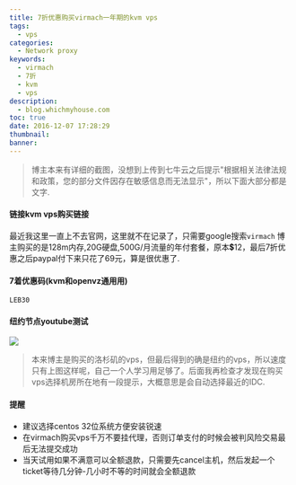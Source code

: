 ```yaml
---
title: 7折优惠购买virmach一年期的kvm vps
tags:
  - vps
categories:
  - Network proxy
keywords:
  - virmach
  - 7折
  - kvm
  - vps
description:
  - blog.whichmyhouse.com
toc: true
date: 2016-12-07 17:28:29
thumbnail:
banner:
---
```

>博主本来有详细的截图，没想到上传到七牛云之后提示"根据相关法律法规和政策，您的部分文件因存在敏感信息而无法显示"，所以下面大部分都是文字.

#### 链接kvm vps购买链接
最近我这里一直上不去官网，这里就不在记录了，只需要google搜索`virmach`
博主购买的是128m内存,20G硬盘,500G/月流量的年付套餐，原本💲12，最后7折优惠之后paypal付下来只花了69元，算是很优惠了.

#### 7着优惠码(kvm和openvz通用用)
```
LEB30
```
<!-- more -->
#### 纽约节点youtube测试
![](http://7xtlfa.com1.z0.glb.clouddn.com/static/images/virmach%E7%BA%BD%E7%BA%A6%E6%B5%8B%E9%80%9F.JPG)
>本来博主是购买的洛杉矶的vps，但最后得到的确是纽约的vps，所以速度只有上图这样呢，自己一个人学习用足够了。后面我再检查才发现在购买vps选择机房所在地有一段提示，大概意思是会自动选择最近的IDC.

#### 提醒
* 建议选择centos 32位系统方便安装锐速
* 在virmach购买vps千万不要挂代理，否则订单支付的时候会被判风险交易最后无法提交成功
* 当天试用如果不满意可以全额退款，只需要先cancel主机，然后发起一个ticket等待几分钟-几小时不等的时间就会全额退款
